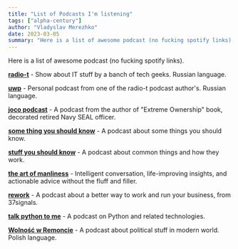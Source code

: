 ```yaml
---
title: "List of Podcasts I'm listening"
tags: ["alpha-century"]
author: "Vladyslav Merezhko"
date: 2023-03-05
summary: "Here is a list of awesome podcast (no fucking spotify links)."
---
```


Here is a list of awesome podcast (no fucking spotify links).

**[radio-t](https://radio-t.com/)** - Show about IT stuff by a banch of tech geeks. Russian language.

**[uwp](https://podcast.umputun.com/)** - Personal podcast from one of the radio-t podcast author's. Russian language. 

**[joco podcast](https://jockopodcast.com/)** - A podcast from the author of "Extreme Ownership" book, decorated retired Navy SEAL officer.

**[some thing you should know](https://www.somethingyoushouldknow.net/)** - A podcast about some things you should know.

**[stuff you should know](https://www.iheart.com/podcast/105-stuff-you-should-know-26940277/)** - A podcast about common things and how they work.

**[the art of manliness](https://www.artofmanliness.com/podcast/)** - Intelligent conversation, life-improving insights, and actionable advice without the fluff and filler.

**[rework](https://37signals.com/podcast/)** - A podcast about a better way to work and run your business, from 37signals.

**[talk python to me](https://talkpython.fm/)** - A podcast on Python and related technologies.

**[Wolność w Remoncie](https://wei.org.pl/projekty/wolnosc-w-remoncie/)** - A podcast about political stuff in modern world. Polish language.


